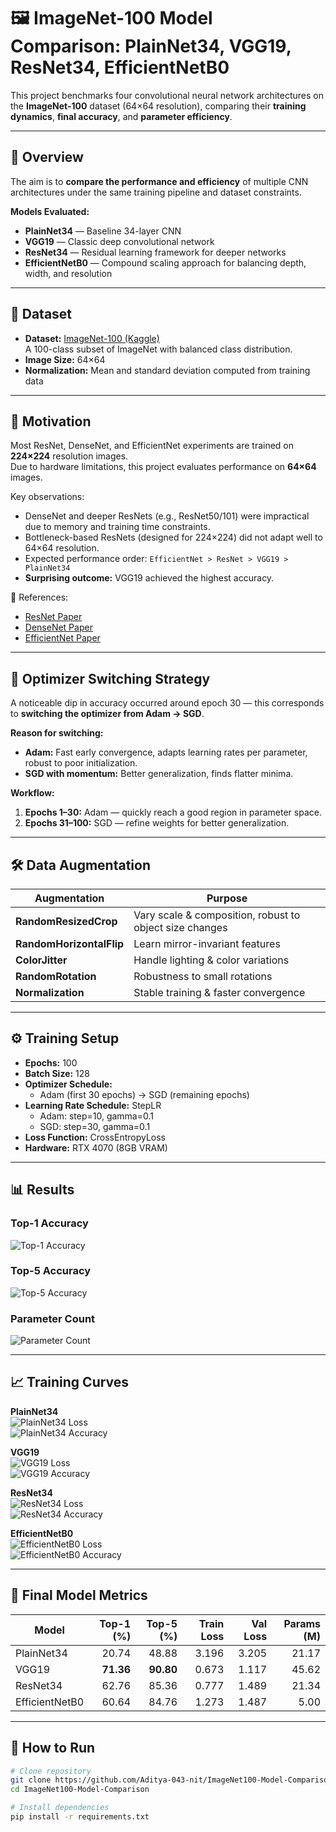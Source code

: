 # 🖼️ ImageNet-100 Model Comparison: PlainNet34, VGG19, ResNet34, EfficientNetB0

This project benchmarks four convolutional neural network architectures on the **ImageNet-100** dataset (64×64 resolution), comparing their **training dynamics**, **final accuracy**, and **parameter efficiency**.

---

## 📌 Overview

The aim is to **compare the performance and efficiency** of multiple CNN architectures under the same training pipeline and dataset constraints.

**Models Evaluated:**
- **PlainNet34** — Baseline 34-layer CNN
- **VGG19** — Classic deep convolutional network
- **ResNet34** — Residual learning framework for deeper networks
- **EfficientNetB0** — Compound scaling approach for balancing depth, width, and resolution

---

## 📂 Dataset

- **Dataset:** [ImageNet-100 (Kaggle)](https://www.kaggle.com/datasets/ambityga/imagenet100)  
  A 100-class subset of ImageNet with balanced class distribution.
- **Image Size:** 64×64
- **Normalization:** Mean and standard deviation computed from training data

---

## 🎯 Motivation

Most ResNet, DenseNet, and EfficientNet experiments are trained on **224×224** resolution images.  
Due to hardware limitations, this project evaluates performance on **64×64** images.

Key observations:
- DenseNet and deeper ResNets (e.g., ResNet50/101) were impractical due to memory and training time constraints.
- Bottleneck-based ResNets (designed for 224×224) did not adapt well to 64×64 resolution.
- Expected performance order: `EfficientNet > ResNet > VGG19 > PlainNet34`
- **Surprising outcome:** VGG19 achieved the highest accuracy.

📄 References:  
- [ResNet Paper](https://arxiv.org/abs/1512.03385)  
- [DenseNet Paper](https://arxiv.org/abs/1608.06993)  
- [EfficientNet Paper](https://arxiv.org/abs/1905.11946)  

---

## 🔄 Optimizer Switching Strategy

A noticeable dip in accuracy occurred around epoch 30 — this corresponds to **switching the optimizer from Adam → SGD**.

**Reason for switching:**
- **Adam:** Fast early convergence, adapts learning rates per parameter, robust to poor initialization.
- **SGD with momentum:** Better generalization, finds flatter minima.

**Workflow:**
1. **Epochs 1–30:** Adam — quickly reach a good region in parameter space.
2. **Epochs 31–100:** SGD — refine weights for better generalization.

---

## 🛠 Data Augmentation

| Augmentation         | Purpose |
|----------------------|---------|
| **RandomResizedCrop** | Vary scale & composition, robust to object size changes |
| **RandomHorizontalFlip** | Learn mirror-invariant features |
| **ColorJitter** | Handle lighting & color variations |
| **RandomRotation** | Robustness to small rotations |
| **Normalization** | Stable training & faster convergence |

---

## ⚙ Training Setup

- **Epochs:** 100  
- **Batch Size:** 128  
- **Optimizer Schedule:**
  - Adam (first 30 epochs) → SGD (remaining epochs)  
- **Learning Rate Schedule:** StepLR  
  - Adam: step=10, gamma=0.1  
  - SGD: step=30, gamma=0.1  
- **Loss Function:** CrossEntropyLoss  
- **Hardware:** RTX 4070 (8GB VRAM)

---

## 📊 Results

### Top-1 Accuracy
![Top-1 Accuracy](plots/comparison_top1.png)

### Top-5 Accuracy
![Top-5 Accuracy](plots/comparison_top5.png)

### Parameter Count
![Parameter Count](plots/comparison_params.png)

---

## 📈 Training Curves

**PlainNet34**  
![PlainNet34 Loss](plots/PlainNet34_loss.png)  
![PlainNet34 Accuracy](plots/PlainNet34_accuracy.png)  

**VGG19**  
![VGG19 Loss](plots/VGG19_loss.png)  
![VGG19 Accuracy](plots/VGG19_accuracy.png)  

**ResNet34**  
![ResNet34 Loss](plots/ResNet34_loss.png)  
![ResNet34 Accuracy](plots/ResNet34_accuracy.png)  

**EfficientNetB0**  
![EfficientNetB0 Loss](plots/EfficientNetB0_loss.png)  
![EfficientNetB0 Accuracy](plots/EfficientNetB0_accuracy.png)  

---

## 📄 Final Model Metrics

| Model          | Top-1 (%) | Top-5 (%) | Train Loss | Val Loss | Params (M) |
|----------------|----------:|----------:|-----------:|---------:|-----------:|
| PlainNet34     | 20.74     | 48.88     | 3.196      | 3.205    | 21.17      |
| VGG19          | **71.36** | **90.80** | 0.673      | 1.117    | 45.62      |
| ResNet34       | 62.76     | 85.36     | 0.777      | 1.489    | 21.34      |
| EfficientNetB0 | 60.64     | 84.76     | 1.273      | 1.487    | 5.00       |

---

## 🚀 How to Run

```bash
# Clone repository
git clone https://github.com/Aditya-043-nit/ImageNet100-Model-Comparison.git
cd ImageNet100-Model-Comparison

# Install dependencies
pip install -r requirements.txt